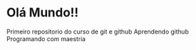 # Olá Mundo!!
 Primeiro repositorio do curso de git e github
 Aprendendo github
Programando com maestria
